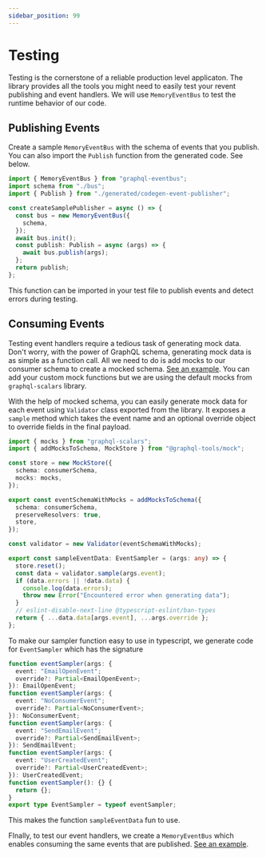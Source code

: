 ```yaml
---
sidebar_position: 99
---
```


# Testing

Testing is the cornerstone of a reliable production level applicaton. The library provides all the tools you might need to easily test your revent publishing and event handlers. We will use `MemoryEventBus` to test the runtime behavior of our code.

## Publishing Events

Create a sample `MemoryEventBus` with the schema of events that you publish. You can also import the `Publish` function from the generated code. See below.

```typescript
import { MemoryEventBus } from "graphql-eventbus";
import schema from "./bus";
import { Publish } from "./generated/codegen-event-publisher";

const createSamplePublisher = async () => {
  const bus = new MemoryEventBus({
    schema,
  });
  await bus.init();
  const publish: Publish = async (args) => {
    await bus.publish(args);
  };
  return publish;
};
```

This function can be imported in your test file to publish events and detect errors during testing.

## Consuming Events

Testing event handlers require a tedious task of generating mock data. Don't worry, with the power of GraphQL schema, generating mock data is as simple as a function call. All we need to do is add mocks to our consumer schema to create a mocked schema. [See an example](https://github.com/skk2142/graphql-eventbus/blob/master/examples/google-pubsub/src/serviceB/utils/sampleEventData.ts). You can add your custom mock functions but we are using the default mocks from `graphql-scalars` library.

With the help of mocked schema, you can easily generate mock data for each event using `Validator` class exported from the library. It exposes a `sample` method which takes the event name and an optional override object to override fields in the final payload.

```typescript
import { mocks } from "graphql-scalars";
import { addMocksToSchema, MockStore } from "@graphql-tools/mock";

const store = new MockStore({
  schema: consumerSchema,
  mocks: mocks,
});

export const eventSchemaWithMocks = addMocksToSchema({
  schema: consumerSchema,
  preserveResolvers: true,
  store,
});

const validator = new Validator(eventSchemaWithMocks);

export const sampleEventData: EventSampler = (args: any) => {
  store.reset();
  const data = validator.sample(args.event);
  if (data.errors || !data.data) {
    console.log(data.errors);
    throw new Error("Encountered error when generating data");
  }
  // eslint-disable-next-line @typescript-eslint/ban-types
  return { ...data.data[args.event], ...args.override };
};
```

To make our sampler function easy to use in typescript, we generate code for `EventSampler` which has the signature

```typescript
function eventSampler(args: {
  event: "EmailOpenEvent";
  override?: Partial<EmailOpenEvent>;
}): EmailOpenEvent;
function eventSampler(args: {
  event: "NoConsumerEvent";
  override?: Partial<NoConsumerEvent>;
}): NoConsumerEvent;
function eventSampler(args: {
  event: "SendEmailEvent";
  override?: Partial<SendEmailEvent>;
}): SendEmailEvent;
function eventSampler(args: {
  event: "UserCreatedEvent";
  override?: Partial<UserCreatedEvent>;
}): UserCreatedEvent;
function eventSampler(): {} {
  return {};
}
export type EventSampler = typeof eventSampler;
```

This makes the function `sampleEventData` fun to use.

FInally, to test our event handlers, we create a `MemoryEventBus` which enables consuming the same events that are published. [See an example](https://github.com/skk2142/graphql-eventbus/blob/master/examples/google-pubsub/src/serviceB/eventHandlers.test.ts).
